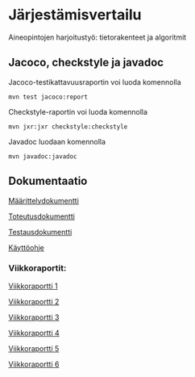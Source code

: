 # Järjestämisvertailu

Aineopintojen harjoitustyö: tietorakenteet ja algoritmit

## Jacoco, checkstyle ja javadoc

Jacoco-testikattavuusraportin voi luoda komennolla

`mvn test jacoco:report`

Checkstyle-raportin voi luoda komennolla 

`mvn jxr:jxr checkstyle:checkstyle`

Javadoc luodaan komennolla

`mvn javadoc:javadoc`


## Dokumentaatio

[Määrittelydokumentti](https://github.com/viltas/jarjestamisvertailu/blob/master/dokumentaatio/maarittelydokumentti.md)

[Toteutusdokumentti](https://github.com/viltas/jarjestamisvertailu/blob/master/dokumentaatio/toteutusdokumentti.md)

[Testausdokumentti](https://github.com/viltas/jarjestamisvertailu/blob/master/dokumentaatio/testausdokumentti.md) 

[Käyttöohje](https://github.com/viltas/jarjestamisvertailu/blob/master/dokumentaatio/kayttoohje.md)




### Viikkoraportit:

[Viikkoraportti 1](https://github.com/viltas/jarjestamisvertailu/blob/master/dokumentaatio/viikkoraportit/viikkoraportti1.md)

[Viikkoraportti 2](https://github.com/viltas/jarjestamisvertailu/blob/master/dokumentaatio/viikkoraportit/viikkoraportti2.md)

[Viikkoraportti 3](https://github.com/viltas/jarjestamisvertailu/blob/master/dokumentaatio/viikkoraportit/viikkoraportti3.md)

[Viikkoraportti 4](https://github.com/viltas/jarjestamisvertailu/blob/master/dokumentaatio/viikkoraportit/viikkoraportti4.md)

[Viikkoraportti 5](https://github.com/viltas/jarjestamisvertailu/blob/master/dokumentaatio/viikkoraportit/viikkoraportti5.md)

[Viikkoraportti 6](https://github.com/viltas/jarjestamisvertailu/blob/master/dokumentaatio/viikkoraportit/viikkoraportti6.md)
